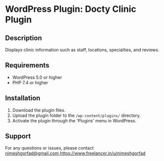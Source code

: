 
# WordPress Plugin: Docty Clinic Plugin

## Description
Displays clinic information such as staff, locations, specialties, and reviews.
 

## Requirements
- WordPress 5.0 or higher
- PHP 7.4 or higher 

## Installation
1. Download the plugin files.
2. Upload the plugin folder to the `/wp-content/plugins/` directory.
3. Activate the plugin through the 'Plugins' menu in WordPress. 
  
  
## Support
For any questions or issues, please contact nimeshgorfad@gmail.com,https://www.freelancer.in/u/nimeshgorfad
 